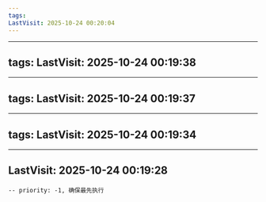 ```yaml
---
tags: 
LastVisit: 2025-10-24 00:20:04
---
```

---
tags: 
LastVisit: 2025-10-24 00:19:38
---
---
tags: 
LastVisit: 2025-10-24 00:19:37
---
---
tags: 
LastVisit: 2025-10-24 00:19:34
---
---
LastVisit: 2025-10-24 00:19:28
---



```space-lua
-- priority: -1, 确保最先执行

```